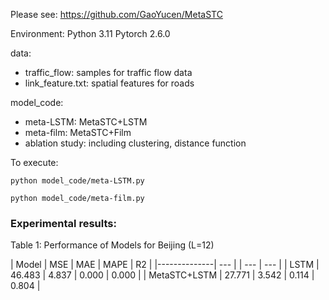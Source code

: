 Please see: https://github.com/GaoYucen/MetaSTC

Environment:
Python 3.11
Pytorch 2.6.0

data:
- traffic_flow: samples for traffic flow data
- link_feature.txt: spatial features for roads

model_code:
- meta-LSTM: MetaSTC+LSTM
- meta-film: MetaSTC+Film
- ablation study: including clustering, distance function

To execute:

```
python model_code/meta-LSTM.py
```

```
python model_code/meta-film.py
```

### Experimental results:

Table 1: Performance of Models for Beijing (L=12)

| Model        | MSE | MAE | MAPE | R2 |
|--------------| --- |  | --- | --- |
| LSTM         | 46.483 | 4.837 | 0.000 | 0.000 |
| MetaSTC+LSTM | 27.771 | 3.542 | 0.114 | 0.804 |



